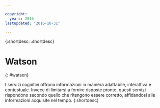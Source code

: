 ```yaml
---

copyright:
  years: 2016
lastupdated: "2016-10-31"

---
```


{:shortdesc: .shortdesc} 

# Watson
{: #watson}

I servizi cognitivi offrono informazioni in maniera adattabile, interattiva e contestuale. Invece di limitarsi a fornire risposte pronte, questi servizi rispondono secondo quello che ritengono essere corretto, affidandosi alle informazioni acquisite nel tempo.
{:shortdesc}




